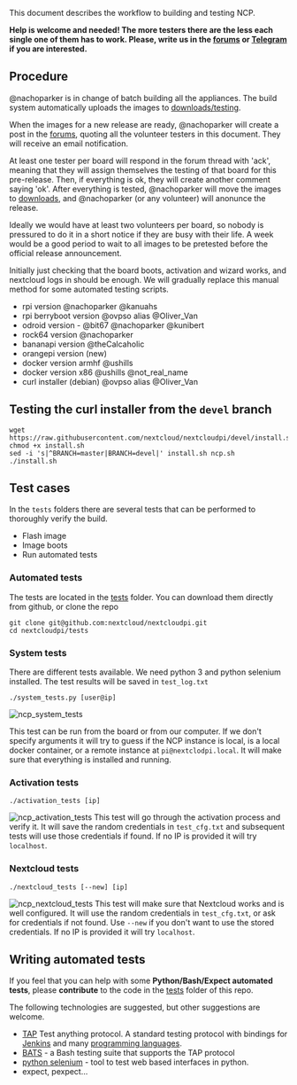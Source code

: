 This document describes the workflow to building and testing NCP.

**Help is welcome and  needed! The more testers there are the less each single one of them has to work. Please, write us in the [forums](https://help.nextcloud.com/c/support/appliances-docker-snappy-vm) or [Telegram](https://t.me/NextCloudPi) if you are interested.**

## Procedure

@nachoparker is in change of batch building all the appliances. The build system automatically uploads the images to [downloads/testing](https://ownyourbits.com/downloads/testing).

When the images for a new release are ready, @nachoparker will create a post in the [forums](https://help.nextcloud.com/c/support/appliances-docker-snappy-vm), quoting all the volunteer testers in this document. They will receive an email notification.

At least one tester per board will respond in the forum thread with 'ack', meaning that they will assign themselves the testing of that board for this pre-release. Then, if everything is ok, they will create another comment saying 'ok'. After everything is tested, @nachoparker will move the images to [downloads](https://ownyourbits.com/downlads), and @nachoparker (or any volunteer) will anonunce the release.

Ideally we would have at least two volunteers per board, so nobody is pressured to do it in a short notice if they are busy with their life. A week would be a good period to wait to all images to be pretested before the official release announcement.

Initially just checking that the board boots, activation and wizard works, and nextcloud logs in should be enough. We will gradually replace this manual method for some automated testing scripts.

- rpi version @nachoparker @kanuahs 
- rpi berryboot version @ovpso alias @Oliver_Van
- odroid version - @bit67 @nachoparker @kunibert
- rock64 version @nachoparker  
- bananapi version @theCalcaholic 
- orangepi version (new)
- docker version armhf @ushills 
- docker version x86 @ushills @not_real_name
- curl installer (debian) @ovpso alias @Oliver_Van

## Testing the curl installer from the `devel` branch

```
wget https://raw.githubusercontent.com/nextcloud/nextcloudpi/devel/install.sh
chmod +x install.sh
sed -i 's|^BRANCH=master|BRANCH=devel|' install.sh ncp.sh
./install.sh
```

## Test cases

In the `tests` folders there are several tests that can be performed to thoroughly verify the build.

- Flash image
- Image boots
- Run automated tests

### Automated tests

The tests are located in the [tests](https://github.com/nextcloud/nextcloudpi/tree/master/tests) folder. You can download them directly from github, or clone the repo

```
git clone git@github.com:nextcloud/nextcloudpi.git
cd nextcloudpi/tests
```

### System tests

There are different tests available. We need python 3 and python selenium installed. The test results will be saved in `test_log.txt`

```
./system_tests.py [user@ip]
```
![ncp_system_tests](https://user-images.githubusercontent.com/21343324/47269139-58909780-d549-11e8-9686-69122d986b51.png)

This test can be run from the board or from our computer. If we don't specify arguments it will try to guess if the NCP instance is local, is a local docker container, or a remote instance at `pi@nextclodpi.local`. It will make sure that everything is installed and running.

### Activation tests

```
./activation_tests [ip]
```
![ncp_activation_tests](https://user-images.githubusercontent.com/21343324/47269157-95f52500-d549-11e8-8253-9450ef4d2f49.png)
This test will go through the activation process and verify it. It will save the random credentials in `test_cfg.txt` and subsequent tests will use those credentials if found. If no IP is provided it will try `localhost`.

### Nextcloud tests

```
./nextcloud_tests [--new] [ip]
```
![ncp_nextcloud_tests](https://user-images.githubusercontent.com/21343324/47269138-57f80100-d549-11e8-933a-ff37160bc862.png)
This test will make sure that Nextcloud works and is well configured. It will use the random credentials in `test_cfg.txt`, or ask for credentials if not found. Use `--new` if you don't want to use the stored credentials. If no IP is provided it will try `localhost`.

## Writing automated tests

If you feel that you can help with some **Python/Bash/Expect automated tests**, please **contribute** to the code in the [tests](https://github.com/nextcloud/nextcloudpi/tree/master/tests) folder of this repo.

The following technologies are suggested, but other suggestions are welcome.

- [TAP](https://testanything.org) Test anything protocol. A standard testing protocol with bindings for [Jenkins](https://wiki.jenkins.io/display/JENKINS/TAP+Plugin) and many [programming languages](https://testanything.org/producers.html).
- [BATS](https://github.com/sstephenson/bats) - a Bash testing suite that supports the TAP protocol
- [python selenium](https://selenium-python.readthedocs.io/) - tool to test web based interfaces in python.
- expect, pexpect...